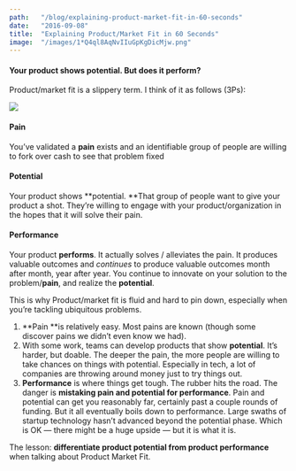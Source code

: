 ```yaml
---
path:	"/blog/explaining-product-market-fit-in-60-seconds"
date:	"2016-09-08"
title:	"Explaining Product/Market Fit in 60 Seconds"
image:	"/images/1*Q4ql8AqNvIIuGpKgDicMjw.png"
---
```


#### Your product shows potential. But does it perform?

Product/market fit is a slippery term. I think of it as follows (3Ps):

![](/images/1*Q4ql8AqNvIIuGpKgDicMjw.png)

#### Pain

You’ve validated a **pain** exists and an identifiable group of people are willing to fork over cash to see that problem fixed

#### Potential

Your product shows **potential. **That group of people want to give your product a shot. They’re willing to engage with your product/organization in the hopes that it will solve their pain.

#### Performance

Your product **performs**. It actually solves / alleviates the pain. It produces valuable outcomes and *continues* to produce valuable outcomes month after month, year after year. You continue to innovate on your solution to the problem/**pain**, and realize the **potential**.

This is why Product/market fit is fluid and hard to pin down, especially when you’re tackling ubiquitous problems.

1. **Pain **is relatively easy. Most pains are known (though some discover pains we didn’t even know we had).
2. With some work, teams can develop products that show **potential**. It’s harder, but doable. The deeper the pain, the more people are willing to take chances on things with potential. Especially in tech, a lot of companies are throwing around money just to try things out.
3. **Performance** is where things get tough. The rubber hits the road.
The danger is **mistaking pain and potential for performance**. Pain and potential can get you reasonably far, certainly past a couple rounds of funding. But it all eventually boils down to performance. Large swaths of startup technology hasn’t advanced beyond the potential phase. Which is OK — there might be a huge upside — but it is what it is.

The lesson: **differentiate product potential from product performance** when talking about Product Market Fit.

